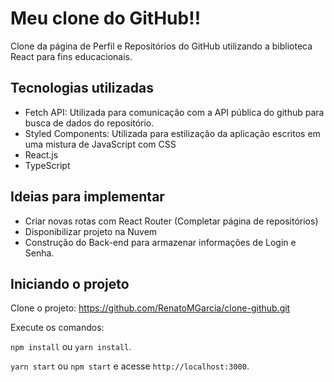 # Meu clone do GitHub!!

Clone da página de Perfil e Repositórios do GitHub utilizando a biblioteca React para fins educacionais.

## Tecnologias utilizadas

+ Fetch API: Utilizada para comunicação com a API pública do github para busca de dados do repositório.
+ Styled Components: Utilizada para estilização da aplicação escritos em uma mistura de JavaScript com CSS
+ React.js
+ TypeScript

## Ideias para implementar

+ Criar novas rotas com React Router (Completar página de repositórios)
+ Disponibilizar projeto na Nuvem
+ Construção do Back-end para armazenar informações de Login e Senha.

## Iniciando o projeto

Clone o projeto: https://github.com/RenatoMGarcia/clone-github.git

Execute os comandos:

`npm install` ou `yarn install`.<br />

`yarn start` ou `npm start` e acesse `http://localhost:3000`.<br />

